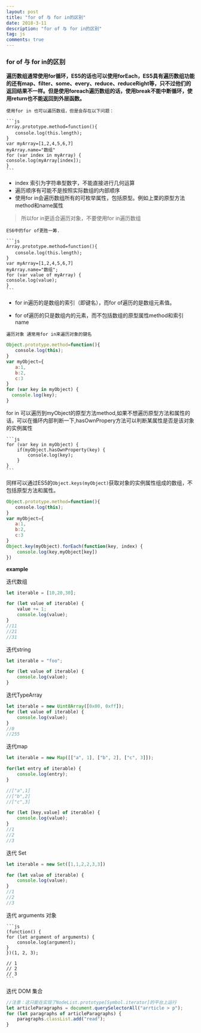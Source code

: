 ```yaml
---
layout: post
title: "for of 与 for in的区别"
date: 2018-3-11
description: "for of 与 for in的区别"
tag: js
comments: true
---
```


### for of 与 for in的区别

**遍历数组通常使用for循环，ES5的话也可以使用forEach，ES5具有遍历数组功能的还有map、filter、some、every、reduce、reduceRight等，只不过他们的返回结果不一样。但是使用foreach遍历数组的话，使用break不能中断循环，使用return也不能返回到外层函数。**

`使用for in 也可以遍历数组，但是会存在以下问题：`

    ```js
    Array.prototype.method=function(){
    　　console.log(this.length);
    }
    var myArray=[1,2,4,5,6,7]
    myArray.name="数组"
    for (var index in myArray) {
    console.log(myArray[index]);
    }
    ```

- index 索引为字符串型数字，不能直接进行几何运算
- 遍历顺序有可能不是按照实际数组的内部顺序
- 使用for in会遍历数组所有的可枚举属性，包括原型。例如上栗的原型方法method和name属性

> 所以for in更适合遍历对象，不要使用for in遍历数组

`ES6中的for of更胜一筹.`

    ```js
    Array.prototype.method=function(){
    　　console.log(this.length);
    }
    var myArray=[1,2,4,5,6,7]
    myArray.name="数组";
    for (var value of myArray) {
    console.log(value);
    }
    ```

- for in遍历的是数组的索引（即键名），而for of遍历的是数组元素值。

- for of遍历的只是数组内的元素，而不包括数组的原型属性method和索引name

`遍历对象 通常用for in来遍历对象的键名`

```js
Object.prototype.method=function(){
　　console.log(this);
}
var myObject={
　　a:1,
　　b:2,
　　c:3
}
for (var key in myObject) {
  console.log(key);
}
```

for in 可以遍历到myObject的原型方法method,如果不想遍历原型方法和属性的话，可以在循环内部判断一下,hasOwnPropery方法可以判断某属性是否是该对象的实例属性

    ```js
    for (var key in myObject) {
        if(myObject.hasOwnProperty(key) {
            console.log(key);
        }
    }
    ```

同样可以通过ES5的`Object.keys(myObject)`获取对象的实例属性组成的数组，不包括原型方法和属性。

```js
Object.prototype.method=function(){
　　console.log(this);
}
var myObject={
　　a:1,
　　b:2,
　　c:3
}
Object.key(myObject).forEach(function(key, index) {
    console.log(key,myObject[key])
})
```

**example**

迭代数组

```js
let iterable = [10,20,30];

for (let value of iterable) {
    value += 1;
    console.log(value);
}
//11
//21
//31
```

迭代string

```js
let iterable = "foo";

for (let value of iterable) {
    console.log(value);
}
```

迭代TypeArray

```js
let iterable = new Uint8Array([0x00, 0xff]);
for (let value of iterable) {
    console.log(value);
}
//0
//255
```

迭代map

```js
let iterable = new Map([["a", 1], ["b", 2], ["c", 3]]);

for(let entry of iterable) {
    console.log(entry);
}

//["a",1]
//["b",2]
//["c",3]

for (let [key,value] of iterable) {
    console.log(value);
}
//1
//2
//3
```

迭代 Set

```js
let iterable = new Set([1,1,2,2,3,3])

for (let value of iterable) {
    console.log(value);
}
//1
//2
//3
```

迭代 arguments 对象

    ```js
    (function() {
    for (let argument of arguments) {
        console.log(argument);
    }
    })(1, 2, 3);

    // 1
    // 2
    // 3
    ```

迭代 DOM 集合

```js
//注意：这只能在实现了NodeList.prototype[Symbol.iterator]的平台上运行
let articleParagraphs = document.querySelectorAll("arrticle > p");
for (let paragraphs of articleParagraphs) {
    paragraphs.classList.add("read");
}